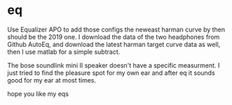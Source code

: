 # eq
Use Equalizer APO to add those configs
the neweast harman curve by then should be the 2019 one.
I download the data of the two headphones from Github AutoEq, and download the latest harman target curve data as well, then I use matlab for a simple subtract.

The bose soundlink mini II speaker doesn't have a specific measurment. I just tried to find the pleasure spot for my own ear and after eq it sounds good for my ear at most times.

hope you like my eqs
